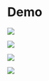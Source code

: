 # Demo

![](https://user-images.githubusercontent.com/76510310/236688854-59a47a68-b0df-4ebf-940e-207040d988da.png)

![](https://user-images.githubusercontent.com/76510310/236688872-0ef3e4e5-8209-4300-984d-28fb11bf5a45.png)

![](https://user-images.githubusercontent.com/76510310/236688900-fdc8fd69-c93e-495e-ae56-b16837667175.png)

![](https://user-images.githubusercontent.com/76510310/236688915-33212d53-675a-409c-9a8f-0015077f73c1.png)
